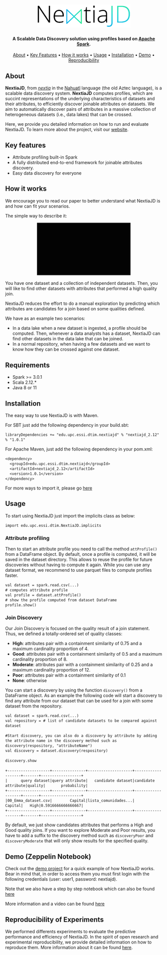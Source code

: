 

<h1 align="center">
  <a href="https://www.essi.upc.edu/dtim/nextiajd/"><img src="https://github.com/dtim-upc/spark/blob/nextiajd_v3.0.1/sql/nextiajd/img/logo.png?raw=true" alt="NextiaJD" width="300">
  </a>
</h1>

<h4 align="center">A Scalable Data Discovery solution using profiles based on <a href="https://spark.apache.org/" target="_blank">Apache Spark</a>.</h4>

<p align="center">
  <a href="#about">About</a> •
  <a href="#key-features">Key Features</a> •
  <a href="#how-it-works">How it works</a> •
  <a href="#usage">Usage</a> •
  <a href="#installation">Installation</a> •
  <a href="#demo-zeppelin-notebook">Demo</a> •
  <a href="#reproducibility-of-experiments">Reproducibility</a>
</p>

## About
**NextiaJD**, from <a href="https://nahuatl.uoregon.edu/content/nextia" target="_blank">*nextia*</a> in the <a href="https://en.wikipedia.org/wiki/Nahuatl" target="_blank">Nahuatl</a> language (the old Aztec language), is a scalable data discovery system. **NextiaJD** computes profiles, which are succint representations of the underlying characteristics of datasets and their attributes, to efficiently discover joinable attributes on datasets. We aim to automatically discover pairs of attributes in a massive collection of heterogeneous datasets (i.e., data lakes) that can be crossed.

Here, we provide you detailed information on how to run and evaluate NextiaJD. To learn more about the project, visit our [website](https://www.essi.upc.edu/dtim/nextiajd/).

## Key features   
* Attribute profiling built-in Spark  
* A fully distributed end-to-end framework for joinable attributes discovery.  
* Easy data discovery for everyone  

## How it works

We encourage you to read our paper to better understand what NextiaJD is and how can fit your scenarios. 

The simple way to describe it: 

<div align="center">
 <img src="https://github.com/dtim-upc/spark/raw/nextiajd_v3.0.1/sql/nextiajd/img/example.gif?raw=true" alt="NextiaJD" width="300">
</div>

You have one dataset and a collection of independent datasets. Then, you will like to find other datasets with attributes that performed a high quality join.
 
NextiaJD reduces the effort to do a manual exploration by predicting which attributes are candidates for a join based on some qualities defined. 

We have as an example two scenarios:

* In a data lake when a new dataset is ingested,  a profile should be computed. Then, whenever a data analysts has a dataset, NextiaJD can find other datasets in the data lake that can be joined.
* In a normal repository,  when having a few datasets and we want to know how they can be crossed against one dataset.

## Requirements

* Spark >= 3.0.1
* Scala 2.12.*
* Java 8 or 11

## Installation

The easy way to use NextiaJD is with Maven. 

For SBT just add the following dependency in your build.sbt:

````
libraryDependencies += "edu.upc.essi.dtim.nextiajd" % "nextiajd_2.12" % "1.0.1"

````

For Apache Maven, just add the following dependency in your pom.xml:


````
<dependency>
  <groupId>edu.upc.essi.dtim.nextiajd</groupId>
  <artifactId>nextiajd_2.12</artifactId>
  <version>1.0.1</version>
</dependency>
````

For more ways to import it, please go <a href="https://search.maven.org/artifact/edu.upc.essi.dtim.nextiajd/nextiajd_2.12/1.0/jar">here</a>

    
## Usage    
         
To start using NextiaJD just import the implicits class as below:

```
import edu.upc.essi.dtim.NextiaJD.implicits
```         
### Attribute profiling  
  
Then to start an attribute profile you need to call the method `attProfile()` from a DataFrame object. By default, once a profile is computed, it will be saved in the dataset directory. This allows to reuse the profile for future discoveries without having to compute it again. While you can use any dataset format, we recommend to use parquet files to compute profiles faster.
  
``` 
val dataset = spark.read.csv(...)  
# computes attribute profile
val profile = dataset.attProfile() 
# show the profile computed from dataset DataFrame
profile.show()   
```  
  
### Join Discovery  
  
Our Join Discovery is focused on the quality result of a join statement. Thus, we defined a totally-ordered set of quality classes:

* **High**: attributes pair with a containment similarity of 0.75 and a maximum cardinality proportion of 4.    
* **Good**: attributes pair with a containment similarity of 0.5 and a maximum cardinality proportion of 8.     
* **Moderate**: attributes pair with a containment similarity of 0.25 and a maximum cardinality proportion of 12.     
* **Poor**: attributes pair with a containment similarity of 0.1    
* **None**: otherwise   

You can start a discovery by using the function `discovery()` from a DataFrame object. As an example the following code will start a discovery to find any attribute from our dataset that can be used for a join with some dataset from the repository.
  
```  
val dataset = spark.read.csv(...)  
val repository = # list of candidate datasets to be compared against dataset

#Start discovery, you can also do a discovery by attribute by adding the attribute name in the discovery method such as discovery(respository, "attributeName")
val discovery = dataset.discovery(respository)

discovery.show

+-------------------+---------------+--------------------+-------------------+-------+------------------+
|      query dataset|query attribute|   candidate dataset|candidate attribute|quality|       probability|
+-------------------+---------------+--------------------+-------------------+-------+------------------+
|00_Emma_dataset.csv|        Capital|lista_comunidades...|            Capital|   High|0.5916666666666667|
+-------------------+---------------+--------------------+-------------------+-------+------------------+
```    

By default, we just show candidates attributes that performs a High and Good quality joins. If you want to explore Moderate and Poor results, you have to add a suffix to the discovery method such as `discoveryPoor` and `discoveryModerate` that will only show results for the specified quality.  

## Demo (Zeppelin Notebook) 

Check out the [demo project](http://dtim.essi.upc.edu:8081/#/notebook/2G9CMU9C4) for a quick example of how NextiaJD works. Bear in mind that, in order to access them you must first login with the following credentials (user: user1, password: nextiajd).

Note that we also have a step by step notebook which can also be found [here](http://dtim.essi.upc.edu:8081/#/notebook/2FZ5HCMJQ)

More information and a video can be found [here](https://www.essi.upc.edu/~jflores/nextiajd.html#demonstration)
 
## Reproducibility of Experiments

We performed differents experiments to evaluate the predictive performance and efficiency of NextiaJD. In the spirit of open research and experimental reproducibility, we provide detailed information on how to reproduce them. More information about it can be found [here](https://github.com/dtim-upc/NextiaJD/tree/1.0/experiments#reproducibility-of-experiments).

